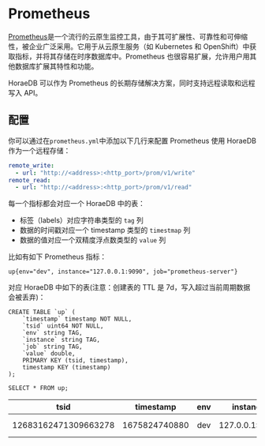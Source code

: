 # Prometheus

[Prometheus](https://prometheus.io/)是一个流行的云原生监控工具，由于其可扩展性、可靠性和可伸缩性，被企业广泛采用。它用于从云原生服务（如 Kubernetes 和 OpenShift）中获取指标，并将其存储在时序数据库中。Prometheus 也很容易扩展，允许用户用其他数据库扩展其特性和功能。

HoraeDB 可以作为 Prometheus 的长期存储解决方案，同时支持远程读取和远程写入 API。

## 配置

你可以通过在`prometheus.yml`中添加以下几行来配置 Prometheus 使用 HoraeDB 作为一个远程存储：

```yml
remote_write:
  - url: "http://<address>:<http_port>/prom/v1/write"
remote_read:
  - url: "http://<address>:<http_port>/prom/v1/read"
```

每一个指标都会对应一个 HoraeDB 中的表：

- 标签（labels）对应字符串类型的 `tag` 列
- 数据的时间戳对应一个 timestamp 类型的 `timestmap` 列
- 数据的值对应一个双精度浮点数类型的 `value` 列

比如有如下 Prometheus 指标：

```
up{env="dev", instance="127.0.0.1:9090", job="prometheus-server"}
```

对应 HoraeDB 中如下的表(注意：创建表的 TTL 是 7d，写入超过当前周期数据会被丢弃)：

```
CREATE TABLE `up` (
    `timestamp` timestamp NOT NULL,
    `tsid` uint64 NOT NULL,
    `env` string TAG,
    `instance` string TAG,
    `job` string TAG,
    `value` double,
    PRIMARY KEY (tsid, timestamp),
    timestamp KEY (timestamp)
);

SELECT * FROM up;
```

|         tsid         |   timestamp   | env |    instance    |        job        | value |
| :------------------: | :-----------: | :-: | :------------: | :---------------: | :---: |
| 12683162471309663278 | 1675824740880 | dev | 127.0.0.1:9090 | prometheus-server |   1   |
